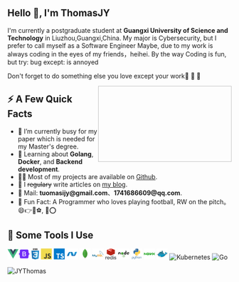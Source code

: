 <h2>Hello 👋, I'm ThomasJY</h2>
<p>I'm currently a postgraduate student at <strong>Guangxi University of Science and Technology</strong> in Liuzhou,Guangxi,China. My major is Cybersecurity, but I prefer to call myself as a Software Engineer Maybe, due to my work is always coding in the eyes of my friends，heihei. By the way Coding is fun, but try: bug except: is annoyed </p>

<p>Don't forget to do something else you love except your work🍌 🍌 🍌</p>
<img align="right" width="300px" height="170px src="https://github.com/JYThomas/JYThomas/assets/44361034/3e67ae34-d00f-4466-ad9a-77bf6a1b1d5a" />
<h2>⚡️ A Few Quick Facts</h2>

<ul>
<li>🔭 I’m currently busy for my paper which is needed for my Master's degree.</li>
<li>🧐 Learning about <strong>Golang</strong>, <strong>Docker</strong>, and <strong>Backend development</strong>.</li>
<li>👨‍💻 Most of my projects are available on <a href="https://github.com/JYThomas">Github</a>.</li>
<li>📝 I <del>regulary</del> write articles on <a href="https://jythomas.github.io">my blog</a>.</li>
<li>💬 Mail: <strong>tuomasijy@gmail.com</strong>、<strong>1741686609@qq.com</strong>.</li>
<li>🎉 Fun Fact: A Programmer who loves playing football, RW on the pitch。😄👉🐑⚽️, 🐑⭕️</li>
</ul>
<h2>🚀 Some Tools I Use</h2>
<p align="left">

<img src="https://raw.githubusercontent.com/devicons/devicon/master/icons/vuejs/vuejs-original.svg" alt="vue" width="25" height="25" /><img src="https://raw.githubusercontent.com/devicons/devicon/master/icons/bootstrap/bootstrap-plain.svg" alt="bootstrap" width="25" height="25" /><img src="https://raw.githubusercontent.com/devicons/devicon/master/icons/css3/css3-original-wordmark.svg" alt="css3" width="25" height="25" /><img src="https://raw.githubusercontent.com/devicons/devicon/master/icons/javascript/javascript-original.svg" alt="javascript" width="25" height="25" />
<img src="https://raw.githubusercontent.com/devicons/devicon/master/icons/typescript/typescript-original.svg" alt="typescript" width="25" height="25" />
<img src="https://raw.githubusercontent.com/devicons/devicon/master/icons/dot-net/dot-net-original.svg" alt=".NET" width="25" height="25" />
<img src="https://raw.githubusercontent.com/devicons/devicon/master/icons/mongodb/mongodb-original.svg" alt="mongodb" width="25" height="25" />
<img src="https://raw.githubusercontent.com/devicons/devicon/master/icons/mysql/mysql-original-wordmark.svg" alt="mysql" width="25" height="25" />
<img src="https://raw.githubusercontent.com/devicons/devicon/master/icons/redis/redis-original-wordmark.svg" alt="redis" width="25" height="25" />
<img src="https://raw.githubusercontent.com/devicons/devicon/master/icons/nodejs/nodejs-original-wordmark.svg" alt="nodejs" width="25" height="25" />
<img src="https://raw.githubusercontent.com/devicons/devicon/master/icons/python/python-original-wordmark.svg" alt="python" width="25" height="25" />
<img src="https://raw.githubusercontent.com/devicons/devicon/master/icons/nginx/nginx-original.svg" alt="nginx" width="25" height="25" />
<img src="https://raw.githubusercontent.com/devicons/devicon/master/icons/docker/docker-original.svg" alt="Docker" width="25" height="25" />
<img src="https://www.vectorlogo.zone/logos/kubernetes/kubernetes-icon.svg" alt="Kubernetes" width="25" height="25" />
<img src="https://cdn.jsdelivr.net/gh/devicons/devicon/icons/go/go-original.svg" alt="Go" width="25" height="25" />
</p>
<img src="https://github-readme-stats.vercel.app/api?username=JYThomas&show_icons=true&count_private=true" alt="JYThomas" />



